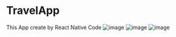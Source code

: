 # TravelApp
This App create by React Native Code
![image](https://user-images.githubusercontent.com/101507047/188437457-0bf1aa94-5716-4298-8e0a-13af72aa2bb2.png)
![image](https://user-images.githubusercontent.com/101507047/188437302-c702ec95-095c-4cbe-9e6f-048e4dcf4598.png)
![image](https://user-images.githubusercontent.com/101507047/188437515-717edfad-40b9-44e7-b6d5-d4ba9652c857.png)
